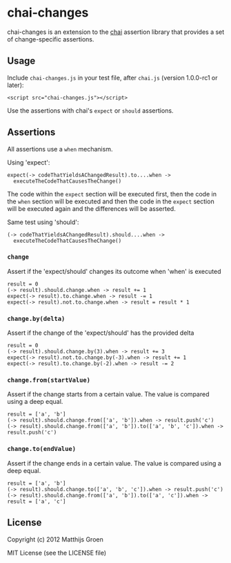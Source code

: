 chai-changes
============

chai-changes is an extension to the [chai](http://chaijs.com/) assertion library that
provides a set of change-specific assertions.

Usage
-----

Include `chai-changes.js` in your test file, after `chai.js` (version 1.0.0-rc1 or later):

    <script src="chai-changes.js"></script>

Use the assertions with chai's `expect` or `should` assertions.

Assertions
----------

All assertions use a `when` mechanism.


Using 'expect':

    expect(-> codeThatYieldsAChangedResult).to....when ->
      executeTheCodeThatCausesTheChange()

The code within the `expect` section will be executed first, then the
code in the `when` section will be executed and then the code in the
`expect` section will be executed again and the differences will be
asserted.

Same test using 'should':

    (-> codeThatYieldsAChangedResult).should....when ->
      executeTheCodeThatCausesTheChange()

### `change`

Assert if the 'expect/should' changes its outcome when 'when' is
executed

    result = 0
    (-> result).should.change.when -> result += 1
    expect(-> result).to.change.when -> result -= 1
    expect(-> result).not.to.change.when -> result = result * 1

### `change.by(delta)`

Assert if the change of the 'expect/should' has the provided delta

    result = 0
    (-> result).should.change.by(3).when -> result += 3
    expect(-> result).not.to.change.by(-3).when -> result += 1
    expect(-> result).to.change.by(-2).when -> result -= 2

### `change.from(startValue)`

Assert if the change starts from a certain value. The value is
compared using a deep equal.

    result = ['a', 'b']
    (-> result).should.change.from(['a', 'b']).when -> result.push('c')
    (-> result).should.change.from(['a', 'b']).to(['a', 'b', 'c']).when -> result.push('c')

### `change.to(endValue)`

Assert if the change ends in a certain value. The value is
compared using a deep equal.

    result = ['a', 'b']
    (-> result).should.change.to(['a', 'b', 'c']).when -> result.push('c')
    (-> result).should.change.from(['a', 'b']).to(['a', 'c']).when -> result = ['a', 'c']

## License

Copyright (c) 2012 Matthijs Groen

MIT License (see the LICENSE file)
